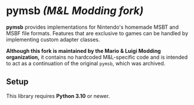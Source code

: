 # pymsb *(M&L Modding fork)*
**pymsb** provides implementations for Nintendo's homemade MSBT and MSBF file formats. Features that are exclusive to games can be handled by implementing custom adapter classes.

**Although this fork is maintained by the Mario & Luigi Modding organization,** it contains no hardcoded M&L-specific code and is intended to act as a continuation of the original `pymsb`, which was archived.

## Setup
This library requires **Python 3.10** or newer.
